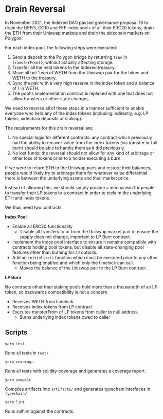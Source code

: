 # Drain Reversal

In November 2021, the Indexed DAO passed governance proposal 16 to drain the DEFI5, CC10 and FFF index pools of all their ERC20 tokens, drain the ETH from their Uniswap markets and drain the sidechain markets on Polygon.

For each index pool, the following steps were executed:
1. Send a deposit to the Polygon bridge by returning `true` in `transferFrom()`, without actually affecting storage.
2. Transfer all the held tokens to the Indexed treasury.
3. Move all but 1 wei of WETH from the Uniswap pair for the token and WETH to the treasury.
4. Sync the pair with a very high reserve in the index token and a balance of 1 in WETH.
5. The pool's implementation contract is replaced with one that does not allow transfers or other state changes.

We need to reverse all of these steps in a manner sufficient to enable everyone who held any of the index tokens (including indirectly, e.g. LP tokens, sidechain deposits or staking).

The requirements for this drain reversal are:
1. No special logic for different contracts: any contract which previously had the ability to recover value from the index tokens (via transfer or full burn) should be able to handle them as it did previously.
2. No lost funds: the reversal should not allow for any kind of arbitrage or other loss of tokens prior to a holder executing a burn.

If we were to return ETH to the Uniswap pairs and restore their balances, people would likely try to arbitrage them for whatever value differential there is between the underlying assets and their market price.

Instead of allowing this, we should simply provide a mechanism for people to transfer their LP tokens to a contract in order to reclaim the underlying ETH and index tokens.

We thus need two contracts.

**Index Pool**

- Enable all ERC20 functionality
  - Disable all transfers to or from the Uniswap market pair to ensure the supply does not change, important to LP Burn contract.
- Implement the index pool interface to ensure it remains compatible with contracts holding pool tokens, but disable all state-changing pool features other than burning for all outputs.
- Add an `initialize()` function which must be executed prior to any other function being enabled and which only the timelock can call.
  - Moves the balance of the Uniswap pair to the LP Burn contract.

**LP Burn**

No contracts other than staking pools hold more than a thousandth of an LP token, so backwards compatibility is not a concern.

- Receives WETH from timelock.
- Receives index tokens from LP contract
- Executes transferFrom of LP tokens from caller to null address.
  - Burns underlying index tokens owed to caller


## Scripts

`yarn test`

Runs all tests in `test/`

`yarn coverage`

Runs all tests with solidity-coverage and generates a coverage report.

`yarn compile`

Compiles artifacts into `artifacts/` and generates typechain interfaces in `typechain/`

`yarn lint`

Runs solhint against the contracts.
